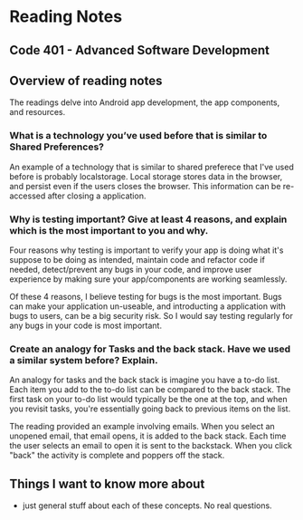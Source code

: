 # Reading Notes


## Code 401 - Advanced Software Development

## Overview of reading notes

The readings delve into Android app development, the app components, and resources.

### What is a technology you’ve used before that is similar to Shared Preferences?

An example of a technology that is similar to shared preferece that I've used before is probably localstorage. Local storage stores data in the browser, and persist even  if the users closes the browser. This information can be re-accessed after closing a application.

### Why is testing important? Give at least 4 reasons, and explain which is the most important to you and why.

Four reasons why testing is important to verify your app is doing what it's suppose to be doing as intended, maintain code and refactor code if needed, detect/prevent any bugs in your code, and improve user experience by making sure your app/components are working seamlessly.

Of these 4 reasons, I believe testing for bugs is the most important. Bugs can make your application un-useable, and introducting a application with bugs to users, can be a big security risk. So I would say testing regularly for any bugs in your code is most important.

### Create an analogy for Tasks and the back stack. Have we used a similar system before? Explain.

An analogy for tasks and the back stack is imagine you have a to-do list. Each item you add to the to-do list can be compared to the back stack. The first task on your to-do list would typically be the one at the top, and when you revisit tasks, you're essentially going back to previous items on the list.

The reading provided an example involving emails. When you select an unopened email, that email opens, it is added to the back stack. Each time the user selects an email to open it is sent to the backstack. When you click "back" the activity is complete and poppers off the stack.


## Things I want to know more about

* just general stuff about each of these concepts. No real questions.